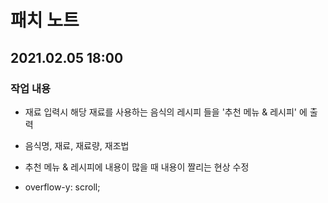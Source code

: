 # 패치 노트
## 2021.02.05 18:00

### 작업 내용
 - 재료 입력시  해당 재료를 사용하는 음식의 레시피 들을 '추천 메뉴 & 레시피' 에 출력
  - 음식명, 재료, 재료량, 재조법

 - 추천 메뉴 & 레시피에 내용이 많을 때 내용이 짤리는 현상 수정
  - overflow-y: scroll;